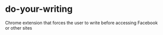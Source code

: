 # do-your-writing
Chrome extension that forces the user to write before accessing Facebook or other sites
